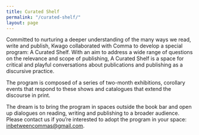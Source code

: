 ```yaml
---
title: Curated Shelf
permalink: "/curated-shelf/"
layout: page
---
```


Committed to nurturing a deeper understanding of the many ways we read, write and publish, Kwago collaborated with Comma to develop a special program: A Curated Shelf. With an aim to address a wide range of questions on the relevance and scope of publishing, A Curated Shelf is a space for critical and playful conversations about publications and publishing as a discursive practice.

The program is composed of a series of two-month exhibitions, corollary events that respond to these shows and catalogues that extend the discourse in print.

The dream is to bring the program in spaces outside the book bar and open up dialogues on reading, writing and publishing to a broader audience. Please contact us if you’re interested to adopt the program in your space: inbetweencommas@gmail.com.
